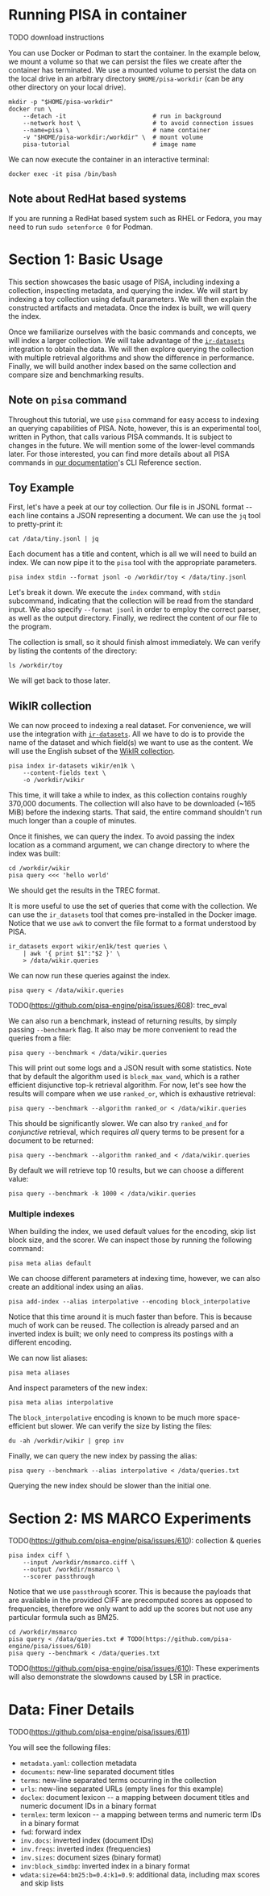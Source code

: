 # Running PISA in container

TODO download instructions

You can use Docker or Podman to start the container. In the example
below, we mount a volume so that we can persist the files we create
after the container has terminated. We use a mounted volume to persist
the data on the local drive in an arbitrary directory
`$HOME/pisa-workdir` (can be any other directory on your local drive).

    mkdir -p "$HOME/pisa-workdir"
    docker run \
        --detach -it                        # run in background
        --network host \                    # to avoid connection issues
        --name=pisa \                       # name container
        -v "$HOME/pisa-workdir:/workdir" \  # mount volume
        pisa-tutorial                       # image name

We can now execute the container in an interactive terminal:

    docker exec -it pisa /bin/bash

## Note about RedHat based systems

If you are running a RedHat based system such as RHEL or Fedora, you may
need to run `sudo setenforce 0` for Podman.

# Section 1: Basic Usage

This section showcases the basic usage of PISA, including indexing a
collection, inspecting metadata, and querying the index. We will start
by indexing a toy collection using default parameters. We will then
explain the constructed artifacts and metadata. Once the index is built,
we will query the index.

Once we familiarize ourselves with the basic commands and concepts, we
will index a larger collection. We will take advantage of the
[`ir-datasets`](https://ir-datasets.com/) integration to obtain the
data. We will then explore querying the collection with multiple
retrieval algorithms and show the difference in performance. Finally, we
will build another index based on the same collection and compare size
and benchmarking results.

## Note on `pisa` command

Throughout this tutorial, we use `pisa` command for easy access to
indexing an querying capabilities of PISA. Note, however, this is an
experimental tool, written in Python, that calls various PISA commands.
It is subject to changes in the future. We will mention some of the
lower-level commands later. For those interested, you can find more
details about all PISA commands in
[our documentation](https://pisa-engine.github.io/pisa/book)'s CLI
Reference section.


## Toy Example

First, let's have a peek at our toy collection. Our file is in JSONL
format -- each line contains a JSON representing a document. We can use
the `jq` tool to pretty-print it:

    cat /data/tiny.jsonl | jq

Each document has a title and content, which is all we will need to
build an index. We can now pipe it to the `pisa` tool with the
appropriate parameters.

    pisa index stdin --format jsonl -o /workdir/toy < /data/tiny.jsonl

Let's break it down. We execute the `index` command, with `stdin`
subcommand, indicating that the collection will be read from the
standard input. We also specify `--format jsonl` in order to employ the
correct parser, as well as the output directory. Finally, we redirect
the content of our file to the program.

The collection is small, so it should finish almost immediately. We can
verify by listing the contents of the directory:

    ls /workdir/toy

We will get back to those later.

## WikIR collection

We can now proceed to indexing a real dataset. For convenience, we will
use the integration with [`ir-datasets`](https://ir-datasets.com/). All
we have to do is to provide the name of the dataset and which field(s) we
want to use as the content. We will use the English subset of the
[WikIR collection](https://ir-datasets.com/wikir.html).

    pisa index ir-datasets wikir/en1k \
        --content-fields text \
        -o /workdir/wikir

This time, it will take a while to index, as this collection contains
roughly 370,000 documents. The collection will also have to be
downloaded (~165 MiB) before the indexing starts. That said, the entire
command shouldn't run much longer than a couple of minutes.

Once it finishes, we can query the index. To avoid passing the index
location as a command argument, we can change directory to where the
index was built:

    cd /workdir/wikir
    pisa query <<< 'hello world'

We should get the results in the TREC format.

It is more useful to use the set of queries that come with the
collection. We can use the `ir_datasets` tool that comes pre-installed
in the Docker image. Notice that we use `awk` to convert the file format
to a format understood by PISA.

    ir_datasets export wikir/en1k/test queries \
        | awk '{ print $1":"$2 }' \
        > /data/wikir.queries

We can now run these queries against the index.

    pisa query < /data/wikir.queries

TODO(https://github.com/pisa-engine/pisa/issues/608): trec_eval

We can also run a benchmark, instead of returning results, by simply
passing `--benchmark` flag. It also may be more convenient to read the
queries from a file:

    pisa query --benchmark < /data/wikir.queries

This will print out some logs and a JSON result with some statistics.
Note that by default the algorithm used is `block_max_wand`, which is a
rather efficient disjunctive top-k retrieval algorithm. For now, let's
see how the results will compare when we use `ranked_or`, which is
exhaustive retrieval:

    pisa query --benchmark --algorithm ranked_or < /data/wikir.queries
    
This should be significantly slower. We can also try `ranked_and` for
_conjunctive_ retrieval, which requires _all_ query terms to be present
for a document to be returned:

    pisa query --benchmark --algorithm ranked_and < /data/wikir.queries

By default we will retrieve top 10 results, but we can choose a
different value:

    pisa query --benchmark -k 1000 < /data/wikir.queries

### Multiple indexes

When building the index, we used default values for the encoding, skip
list block size, and the scorer. We can inspect those by running the
following command:

    pisa meta alias default

We can choose different parameters at indexing time, however, we can also
create an additional index using an alias.

    pisa add-index --alias interpolative --encoding block_interpolative

Notice that this time around it is much faster than before. This is
because much of work can be reused. The collection is already parsed and
an inverted index is built; we only need to compress its postings with a
different encoding.

We can now list aliases:

    pisa meta aliases

And inspect parameters of the new index:

    pisa meta alias interpolative

The `block_interpolative` encoding is known to be much more
space-efficient but slower. We can verify the size by listing the files:

    du -ah /workdir/wikir | grep inv

Finally, we can query the new index by passing the alias:

    pisa query --benchmark --alias interpolative < /data/queries.txt

Querying the new index should be slower than the initial one.

# Section 2: MS MARCO Experiments

TODO(https://github.com/pisa-engine/pisa/issues/610): collection & queries

    pisa index ciff \
        --input /workdir/msmarco.ciff \
        --output /workdir/msmarco \
        --scorer passthrough

Notice that we use `passthrough` scorer. This is because the payloads
that are available in the provided CIFF are precomputed scores as
opposed to frequencies, therefore we only want to add up the scores but
not use any particular formula such as BM25.

    cd /workdir/msmarco
    pisa query < /data/queries.txt # TODO(https://github.com/pisa-engine/pisa/issues/610)
    pisa query --benchmark < /data/queries.txt

TODO(https://github.com/pisa-engine/pisa/issues/610): These experiments
will also demonstrate the slowdowns caused by LSR in practice.
 
# Data: Finer Details

TODO(https://github.com/pisa-engine/pisa/issues/611)

You will see the following files:
* `metadata.yaml`: collection metadata
* `documents`: new-line separated document titles
* `terms`: new-line separated terms occurring in the collection
* `urls`: new-line separated URLs (empty lines for this example)
* `doclex`: document lexicon -- a mapping between document titles and
  numeric document IDs in a binary format
* `termlex`: term lexicon -- a mapping between terms and numeric term
  IDs in a binary format
* `fwd`: forward index
* `inv.docs`: inverted index (document IDs)
* `inv.freqs`: inverted index (frequencies)
* `inv.sizes`: document sizes (binary format)
* `inv:block_simdbp`: inverted index in a binary format
* `wdata:size=64:bm25:b=0.4:k1=0.9`: additional data, including max
  scores and skip lists
